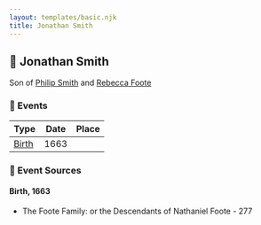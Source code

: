 ```yaml
---
layout: templates/basic.njk
title: Jonathan Smith
---
```

## 🔵 Jonathan Smith

Son of [Philip Smith](/people/6/61981014) and [Rebecca Foote](/people/3/32470572)

### 📆 Events

Type | Date | Place
------ | ------ | ------
[Birth](#event-f20cb2ce-32e4-4c66-99a9-5fde3cd49c68) | 1663 |

### 📰 Event Sources

#### <a id="event-f20cb2ce-32e4-4c66-99a9-5fde3cd49c68"></a> Birth, 1663
* The Foote Family: or the Descendants of Nathaniel Foote  - 277